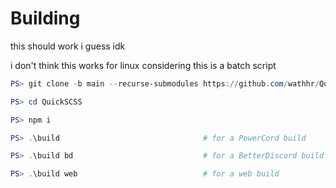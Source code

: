# Building

this should work i guess idk

i don't think this works for linux considering this is a batch script

```powershell
PS> git clone -b main --recurse-submodules https://github.com/wathhr/QuickSCSS QuickSCSS

PS> cd QuickSCSS

PS> npm i

PS> .\build                                # for a PowerCord build

PS> .\build bd                             # for a BetterDiscord build

PS> .\build web                            # for a web build
```
